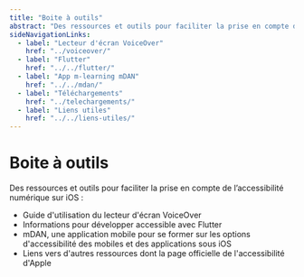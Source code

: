 ```yaml
---
title: "Boite à outils"
abstract: "Des ressources et outils pour faciliter la prise en compte de l’accessibilité numérique sur iOS"
sideNavigationLinks:
  - label: "Lecteur d'écran VoiceOver"
    href: "../voiceover/"
  - label: "Flutter"
    href: "../../flutter/"
  - label: "App m-learning mDAN"
    href: "../../mdan/"
  - label: "Téléchargements"
    href: "../telechargements/"        
  - label: "Liens utiles"
    href: "../../liens-utiles/"
---
```


# Boite à outils

Des ressources et outils pour faciliter la prise en compte de l’accessibilité numérique sur iOS :

- Guide d'utilisation du lecteur d'écran VoiceOver
- Informations pour développer accessible avec Flutter
- mDAN, une application mobile pour se former sur les options d'accessibilité des mobiles et des applications sous iOS
- Liens vers d'autres ressources dont la page officielle de l'accessibilité d'Apple

